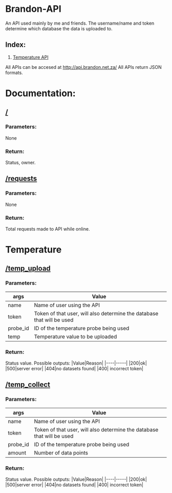 # Brandon-API
An API used mainly by me and friends. 
The username/name and token determine which database the data is uploaded to. 

## Index:
1. [Temperature API](#Temperature)

All APIs can be accesed at http://api.brandon.net.za/
All APIs return JSON formats. 
# Documentation:
## <ins>/</ins>
### Parameters:
None
### Return:
Status, owner.

## <ins>/requests</ins>
### Parameters:
None
### Return:
Total requests made to API while online.

# Temperature
## <ins>/temp_upload</ins>
### Parameters:
|args|Value|
|----|-----|
|name| Name of user using the API|
|token| Token of that user, will also determine the database that will be used|
|probe_id| ID of the temperature probe being used|
|temp| Temperature value to be uploaded|

### Return:
Status value.
Possible outputs:
|Value|Reason|
|----|-----|
|200|ok|
|500|server error|
|404|no datasets found|
|400| incorrect token|

## <ins>/temp_collect</ins>
### Parameters:
|args|Value|
|----|-----|
|name| Name of user using the API|
|token| Token of that user, will also determine the database that will be used|
|probe_id| ID of the temperature probe being used|
|amount| Number of data points|

### Return:
Status value.
Possible outputs:
|Value|Reason|
|----|-----|
|200|ok|
|500|server error|
|404|no datasets found|
|400| incorrect token|


